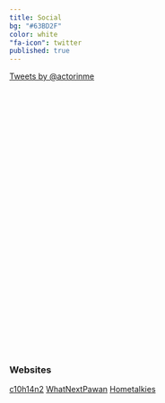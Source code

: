```yaml
---
title: Social
bg: "#63BD2F"
color: white
"fa-icon": twitter
published: true
---
```



<div >

<div style="width:500px; height:500px;float:left">
<a class="twitter-timeline" href="https://twitter.com/actorinme" data-widget-id="531254831831191552">Tweets by @actorinme</a>
<script>!function(d,s,id){var js,fjs=d.getElementsByTagName(s)[0],p=/^http:/.test(d.location)?'http':'https';if(!d.getElementById(id)){js=d.createElement(s);js.id=id;js.src=p+"://platform.twitter.com/widgets.js";fjs.parentNode.insertBefore(js,fjs);}}(document,"script","twitter-wjs");</script>
</div>


<div  style="float: left; margin-left:30px;" class="fb-like-box" data-href="https://www.facebook.com/C10H14N2thefilm" data-colorscheme="dark" data-show-faces="true" data-header="true" data-stream="false" data-show-border="true">
</div>

<div style="float: left;">
<h3>Websites</h3>
<a href="www.c10h14n2thefilm.com/">c10h14n2</a>
<a href="www.whatnextpawan.com/">WhatNextPawan</a>
<a href="www.hometalkies.com/">Hometalkies</a>


</div>






</div>














